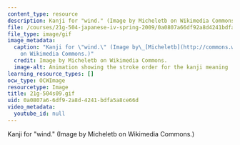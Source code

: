 ```yaml
---
content_type: resource
description: Kanji for "wind." (Image by Micheletb on Wikimedia Commons.)
file: /courses/21g-504-japanese-iv-spring-2009/0a0807a66df92a8d4241bdfa5a8ce66d_21g-504s09.gif
file_type: image/gif
image_metadata:
  caption: "Kanji for \"wind.\" (Image by\_[Micheletb](http://commons.wikimedia.org/wiki/File:%E9%A2%A8-order.gif)\_\
    on Wikimedia Commons.)"
  credit: Image by Micheletb on Wikimedia Commons.
  image-alt: Animation showing the stroke order for the kanji meaning ''wind.''
learning_resource_types: []
ocw_type: OCWImage
resourcetype: Image
title: 21g-504s09.gif
uid: 0a0807a6-6df9-2a8d-4241-bdfa5a8ce66d
video_metadata:
  youtube_id: null
---
```

Kanji for "wind." (Image by Micheletb on Wikimedia Commons.)